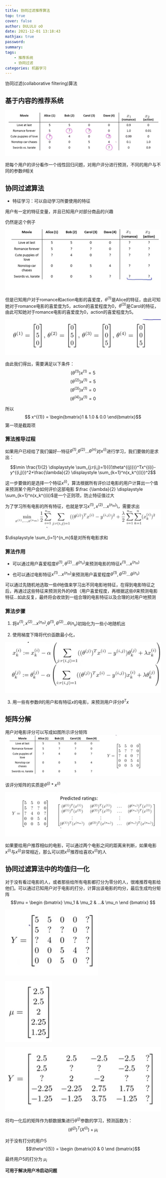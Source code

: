 ```yaml
---
title: 协同过滤推荐算法
top: true
cover: false
author: DULULU oO
date: 2021-12-01 13:18:43
mathjax: true
password:
summary:
tags:
    - 推荐系统
    - 协同过滤
categories: 机器学习
---
```


协同过滤(collaborative filtering)算法
## 基于内容的推荐系统

![4人对于5门电影的打分表，x1,x2表示电影的特征](/img/posts/MachineLearning/recommend_system0.jpg)

把每个用户的评分看作一个线性回归问题，对用户评分进行预测，不同的用户与不同的参数$\theta$相关

## 协同过滤算法

- 特征学习：可以自动学习所要使用的特征

用户有一定的特征变量，并且已知用户对部分商品的兴趣

仍然是这个例子

![现在不知道x1，x2的倾向](/img/posts/MachineLearning/recommend_system1.jpg)

但是已知用户对于romance和action电影的喜爱度，$\theta^{(1)}$是Alice的特征，由此可知她对于romance电影的喜爱度为5，action的喜爱程度为0，$\theta^{(3)}$是Carol的特征，由此可知她对于romance电影的喜爱度为0，action的喜爱程度为5。

![用户特征](/img/posts/MachineLearning/recommend_system2.jpg)

由此我们得出，需要满足以下条件：
$$(\theta^{(1)})x^{(1)} = 5$$
$$(\theta^{(2)})x^{(1)} = 5$$
$$(\theta^{(3)})x^{(1)} = 0$$
$$(\theta^{(4)})x^{(1)} = 0$$

所以
$$ x^{(1)}  =  \begin{bmatrix}1 & 1.0 & 0.0 \end{bmatrix}$$
第一项是截距项

### 算法推导过程

如果用户已经给了我们偏好--特征$\theta^{(1)}$,$\theta^{(2)}$...$\theta^{(n)}$对$x^{(i)}$进行学习，我们要做的是求出：

$$\min \frac{1}{2} \displaystyle \sum_{j:r(i,j)=1}({(\theta^{(j)})}^Tx^{(i)}-y^{(i,j)})^2+\frac{\lambda}{2} \displaystyle \sum_{k=1}^n(x_k^{(i)})^2$$

这一步要做的是选择一个特征$x^{(i)}$，算法根据所有评价过电影的用户计算出一个值来预测某个用户会如何评价这部电影
$\frac {\lambda}{2} \displaystyle \sum_{k=1}^n(x_k^{(i)}$是一个正则项，防止特征值过大

为了学习所有电影的所有特征，也就是学习$x^{(1)},x^{(2)}...x^{(n_m)}$\，需要求出
![](/img/posts/MachineLearning/recommend_system_equation.jpg)

$\displaystyle \sum_{i=1}^{n_m}$是对所有电影求和

### 算法作用

- 可以通过用户喜爱程度$\theta^{(1)},\theta^{(2)}...\theta^{(n_u)}$来预测电影的特征$x^{(1)}...x^{(n_m)}$

- 也可以通过电影特征$x^{(1)}...x^{(n_m)}$来预测用户喜爱程度$\theta^{(1)},\theta^{(2)}...\theta^{(n_u)}$

可以通过先随机地选取一些$\theta$地值来学习出不同电影地特征，在得到电影特征之后，再通过这些特征来预测另外的$\theta$值（用户喜爱程度，再根据这些$\theta$来预测电影特征...如此反复，最终将会收敛到一组合理的电影特征以及合理的对用户地预测

### 算法步骤

1. 将$x^{(1)},x^{(2)}...x^{(n_m)}$,$\theta^{(1)},\theta^{(2)}...\theta{(n_u)}$初始化为一些小地随机出

2. 使用梯度下降将代价函数最小化，

![括号内的内容是对代价函数地偏导](img/posts/MachineLearning/recommend_system3.jpg)

3. 用一些有参数$\theta$的用户和有特征$x$的电影，来预测用户评分$\theta^Tx$

## 矩阵分解

用户对电影评分可以写成如图所示评分矩阵
![](img/posts/MachineLearning/recommend_system4.jpg)

该评分矩阵的实质是$\theta^{(j)}*x^{(i)}$

![](img/posts/MachineLearning/recommend_system5.jpg)

如果要给用户推荐相似的电影，可以通过两个电影之间的距离来判断，如果电影$x^{(i)}$与$x^{(j)}$非常相近，那么可以把$x^{(j)}$推荐给喜欢$x^{(i)}$的人

## 协同过滤算法中的均值归一化

对于没有看过电影的人，或者那些给所有电影都打分为零分的人，很难推荐电影给他们。可以通过已知用户对于电影的打分，计算出该电影的均分，最后生成均分矩阵
$$\mu = \begin {bmatrix} \mu_1 & \mu_2 & ...& \mu_n \end {bmatrix} $$

![5个电影的评分矩阵如图，但不知道最后一个人对于每个电影的打分](img/posts/MachineLearning/recommend_system6.jpg)

![通过计算均值，得到了每个电影的均分矩阵](img/posts/MachineLearning/recommend_system7.jpg)

![原评分矩阵中的元素减去对应的均值后，德奥新的评分矩阵](img/posts/MachineLearning/recommend_system8.jpg)

将均一化后的矩阵作为额数据集进行$\theta^{(j)}$参数的学习，预测函数为：
$${(\theta^{(j)})}^T{(X^{(i)})}+\mu_i$$

对于没有打分的用户5
$$\theta^{(5)} = \begin {bmatrix}0 & 0 \end {bmatrix}$$

最终用户5的打分为 $\mu_i$

**可用于解决用户冷启动问题**